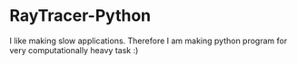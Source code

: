 # RayTracer-Python
I like making slow applications. Therefore I am making python program for very computationally heavy task :)
